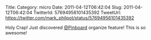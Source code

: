 Title: 
Category: micro
Date: 2011-04-12T06:42:04
Slug: 2011-04-12T06:42:04
TwitterId: 57694956101435392
TweetUrl: https://twitter.com/mark_philpot/status/57694956101435392

Holy Crap! Just discovered [@Pinboard](https://twitter.com/Pinboard) organize feature! This is *so* awesome!